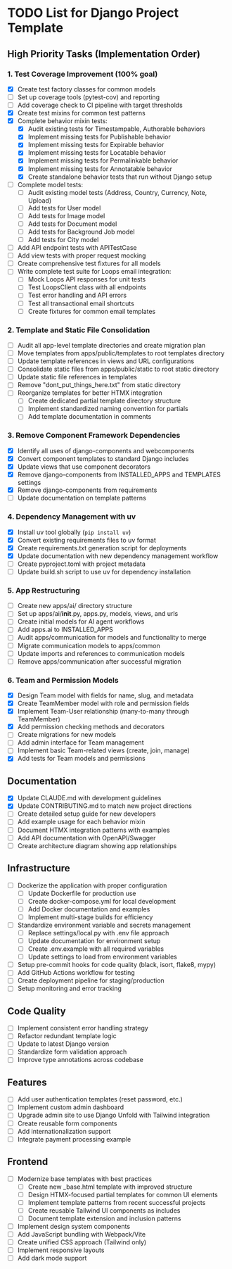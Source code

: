 # TODO List for Django Project Template

## High Priority Tasks (Implementation Order)

### 1. Test Coverage Improvement (100% goal)
- [x] Create test factory classes for common models
- [ ] Set up coverage tools (pytest-cov) and reporting
- [ ] Add coverage check to CI pipeline with target thresholds
- [x] Create test mixins for common test patterns
- [x] Complete behavior mixin tests:
  - [x] Audit existing tests for Timestampable, Authorable behaviors
  - [x] Implement missing tests for Publishable behavior
  - [x] Implement missing tests for Expirable behavior
  - [x] Implement missing tests for Locatable behavior
  - [x] Implement missing tests for Permalinkable behavior
  - [x] Implement missing tests for Annotatable behavior
  - [x] Create standalone behavior tests that run without Django setup
- [ ] Complete model tests:
  - [ ] Audit existing model tests (Address, Country, Currency, Note, Upload)
  - [ ] Add tests for User model
  - [ ] Add tests for Image model
  - [ ] Add tests for Document model
  - [ ] Add tests for Background Job model
  - [ ] Add tests for City model
- [ ] Add API endpoint tests with APITestCase
- [ ] Add view tests with proper request mocking
- [ ] Create comprehensive test fixtures for all models
- [ ] Write complete test suite for Loops email integration:
  - [ ] Mock Loops API responses for unit tests
  - [ ] Test LoopsClient class with all endpoints
  - [ ] Test error handling and API errors
  - [ ] Test all transactional email shortcuts
  - [ ] Create fixtures for common email templates

### 2. Template and Static File Consolidation
- [ ] Audit all app-level template directories and create migration plan
- [ ] Move templates from apps/public/templates to root templates directory
- [ ] Update template references in views and URL configurations
- [ ] Consolidate static files from apps/public/static to root static directory
- [ ] Update static file references in templates
- [ ] Remove "dont_put_things_here.txt" from static directory
- [ ] Reorganize templates for better HTMX integration
  - [ ] Create dedicated partial template directory structure
  - [ ] Implement standardized naming convention for partials
  - [ ] Add template documentation in comments

### 3. Remove Component Framework Dependencies
- [x] Identify all uses of django-components and webcomponents
- [x] Convert component templates to standard Django includes
- [x] Update views that use component decorators
- [x] Remove django-components from INSTALLED_APPS and TEMPLATES settings
- [x] Remove django-components from requirements
- [ ] Update documentation on template patterns

### 4. Dependency Management with uv
- [x] Install uv tool globally (`pip install uv`)
- [x] Convert existing requirements files to uv format
- [x] Create requirements.txt generation script for deployments
- [x] Update documentation with new dependency management workflow
- [ ] Create pyproject.toml with project metadata
- [ ] Update build.sh script to use uv for dependency installation

### 5. App Restructuring
- [ ] Create new apps/ai/ directory structure
- [ ] Set up apps/ai/__init__.py, apps.py, models, views, and urls
- [ ] Create initial models for AI agent workflows
- [ ] Add apps.ai to INSTALLED_APPS
- [ ] Audit apps/communication for models and functionality to merge
- [ ] Migrate communication models to apps/common
- [ ] Update imports and references to communication models
- [ ] Remove apps/communication after successful migration

### 6. Team and Permission Models
- [x] Design Team model with fields for name, slug, and metadata
- [x] Create TeamMember model with role and permission fields
- [x] Implement Team-User relationship (many-to-many through TeamMember)
- [x] Add permission checking methods and decorators
- [ ] Create migrations for new models
- [ ] Add admin interface for Team management
- [ ] Implement basic Team-related views (create, join, manage)
- [x] Add tests for Team models and permissions

## Documentation
- [x] Update CLAUDE.md with development guidelines
- [x] Update CONTRIBUTING.md to match new project directions
- [ ] Create detailed setup guide for new developers
- [ ] Add example usage for each behavior mixin
- [ ] Document HTMX integration patterns with examples
- [ ] Add API documentation with OpenAPI/Swagger
- [ ] Create architecture diagram showing app relationships

## Infrastructure
- [ ] Dockerize the application with proper configuration
  - [ ] Update Dockerfile for production use
  - [ ] Create docker-compose.yml for local development
  - [ ] Add Docker documentation and examples
  - [ ] Implement multi-stage builds for efficiency
- [ ] Standardize environment variable and secrets management
  - [ ] Replace settings/local.py with .env file approach
  - [ ] Update documentation for environment setup
  - [ ] Create .env.example with all required variables
  - [ ] Update settings to load from environment variables
- [ ] Setup pre-commit hooks for code quality (black, isort, flake8, mypy)
- [ ] Add GitHub Actions workflow for testing
- [ ] Create deployment pipeline for staging/production
- [ ] Setup monitoring and error tracking

## Code Quality
- [ ] Implement consistent error handling strategy
- [ ] Refactor redundant template logic
- [ ] Update to latest Django version
- [ ] Standardize form validation approach
- [ ] Improve type annotations across codebase

## Features
- [ ] Add user authentication templates (reset password, etc.)
- [ ] Implement custom admin dashboard
- [ ] Upgrade admin site to use Django Unfold with Tailwind integration
- [ ] Create reusable form components
- [ ] Add internationalization support
- [ ] Integrate payment processing example

## Frontend
- [ ] Modernize base templates with best practices
  - [ ] Create new _base.html template with improved structure
  - [ ] Design HTMX-focused partial templates for common UI elements
  - [ ] Implement template patterns from recent successful projects
  - [ ] Create reusable Tailwind UI components as includes
  - [ ] Document template extension and inclusion patterns
- [ ] Implement design system components
- [ ] Add JavaScript bundling with Webpack/Vite
- [ ] Create unified CSS approach (Tailwind only)
- [ ] Implement responsive layouts
- [ ] Add dark mode support